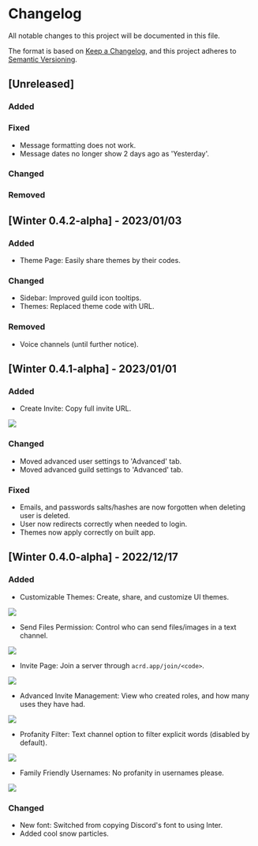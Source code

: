 # Changelog

All notable changes to this project will be documented in this file.

The format is based on [Keep a Changelog](https://keepachangelog.com/en/1.0.0/),
and this project adheres to [Semantic Versioning](https://semver.org/spec/v2.0.0.html).

## [Unreleased]

### Added
### Fixed
- Message formatting does not work.
- Message dates no longer show 2 days ago as 'Yesterday'.

### Changed
### Removed

## [Winter 0.4.2-alpha] - 2023/01/03

### Added
- Theme Page: Easily share themes by their codes.

### Changed
- Sidebar: Improved guild icon tooltips.
- Themes: Replaced theme code with URL.

### Removed
- Voice channels (until further notice).

## [Winter 0.4.1-alpha] - 2023/01/01

### Added
- Create Invite: Copy full invite URL.

![](https://i.ibb.co/VSLgSwd/image.png)

### Changed
- Moved advanced user settings to 'Advanced' tab.
- Moved advanced guild settings to 'Advanced' tab.

### Fixed
- Emails, and passwords salts/hashes are now forgotten when deleting user is deleted.
- User now redirects correctly when needed to login.
- Themes now apply correctly on built app.

## [Winter 0.4.0-alpha] - 2022/12/17

### Added

- Customizable Themes: Create, share, and customize UI themes.

![](https://i.ibb.co/K0Bv04y/image.png)

- Send Files Permission: Control who can send files/images in a text channel.

![](https://i.ibb.co/BL4kYcK/image.png)

- Invite Page: Join a server through `acrd.app/join/<code>`.

![](https://i.ibb.co/TKPvY68/image.png)

- Advanced Invite Management: View who created roles, and how many uses they have had.

![](https://i.ibb.co/rxd6Q4K/image.png)

- Profanity Filter: Text channel option to filter explicit words (disabled by default).

![](https://i.ibb.co/9WTgp4v/image.png)

- Family Friendly Usernames: No profanity in usernames please.

![](https://i.ibb.co/KyWBgTn/image.png)

### Changed 
- New font: Switched from copying Discord's font to using Inter.
- Added cool snow particles.